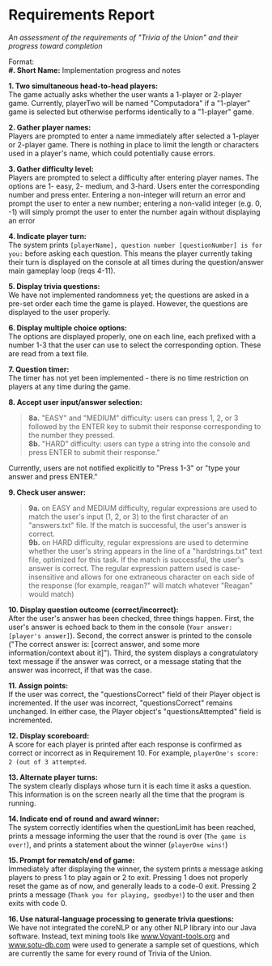 # Requirements Report
*An assessment of the requirements of "Trivia of the Union" and their progress toward completion*

Format:<br>
**#. Short Name:**
Implementation progress and notes

**1. Two simultaneous head-to-head players:** <br>
The game actually asks whether the user wants a 1-player or 2-player game. Currently, playerTwo will be named "Computadora" if a "1-player" game is selected but otherwise performs identically to a "1-player" game.

**2. Gather player names:** <br>
Players are prompted to enter a name immediately after selected a 1-player or 2-player game. There is nothing in place to limit the length or characters used in a player's name, which could potentially cause errors.

**3. Gather difficulty level:** <br>
Players are prompted to select a difficulty after entering player names. The options are 1- easy, 2- medium, and 3-hard. Users enter the corresponding number and press enter. Entering a non-integer will return an error and prompt the user to enter a new number; entering a non-valid integer (e.g. 0, -1) will simply prompt the user to enter the number again without displaying an error

**4. Indicate player turn:** <br>
The system prints `[playerName], question number [questionNumber] is for you:` before asking each question. This means the player currently taking their turn is displayed on the console at all times during the question/answer main gameplay loop (reqs 4-11).

**5. Display trivia questions:** <br>
We have not implemented randomness yet; the questions are asked in a pre-set order each time the game is played. However, the questions are displayed to the user properly.

**6. Display multiple choice options:** <br>
The options are displayed properly, one on each line, each prefixed with a number 1-3 that the user can use to select the corresponding option. These are read from a text file.

**7. Question timer:** <br>
The timer has not yet been implemented - there is no time restriction on players at any time during the game.

**8. Accept user input/answer selection:** <br>
>**8a.** "EASY" and "MEDIUM" difficulty: users can press 1, 2, or 3 followed by the ENTER key to submit their response corresponding to the number they pressed.<br>
>**8b.** "HARD" difficulty: users can type a string into the console and press ENTER to submit their response."

Currently, users are not notified explicitly to "Press 1-3" or "type your answer and press ENTER."


**9. Check user answer:** <br>
>**9a.** on EASY and MEDIUM difficulty, regular expressions are used to match the user's input (1, 2, or 3) to the first character of an "answers.txt" file. If the match is successful, the user's answer is correct. <br>
>**9b.** on HARD difficulty, regular expressions are used to determine whether the user's string appears in the line of a "hardstrings.txt" text file, optimized for this task. If the match is successful, the user's answer is correct. The regular expression pattern used is case-insensitive and allows for one extraneous character on each side of the response (for example,  reagan?" will match whatever "Reagan" would match)

**10. Display question outcome (correct/incorrect):** <br>
After the user's answer has been checked, three things happen. First, the user's answer is echoed back to them in the console (`Your answer: [player's answer]`). Second, the correct answer is printed to the console ("The correct answer is: [correct answer, and some more information/context about it]"). Third, the system displays a congratulatory text message if the answer was correct, or a message stating that the answer was incorrect, if that was the case.

**11. Assign points:** <br>
If the user was correct, the "questionsCorrect" field of their Player object is incremented. If the user was incorrect, "questionsCorrect" remains unchanged. In either case, the Player object's "questionsAttempted" field is incremented.

**12. Display scoreboard:** <br>
A score for each player is printed after each response is confirmed as correct or incorrect as in Requirement 10. For example, `playerOne's score: 2 (out of 3 attempted`.

**13. Alternate player turns:** <br>
The system clearly displays whose turn it is each time it asks a question. This information is on the screen nearly all the time that the program is running.

**14. Indicate end of round and award winner:** <br>
The system correctly identifies when the questionLimit has been reached, prints a message informing the user that the round is over (`The game is over!`), and prints a statement about the winner (`playerOne wins!`)

**15. Prompt for rematch/end of game:** <br>
Immediately after displaying the winner, the system prints a message asking players to press 1 to play again or 2 to exit. Pressing 1 does not properly reset the game as of now, and generally leads to a code-0 exit. Pressing 2 prints a message (`Thank you for playing, goodbye!`) to the user and then exits with code 0.

**16. Use natural-language processing to generate trivia questions:** <br>
We have not integrated the coreNLP or any other NLP library into our Java software. Instead, text mining tools like www.Voyant-tools.org and www.sotu-db.com were used to generate a sample set of questions, which are currently the same for every round of Trivia of the Union.

